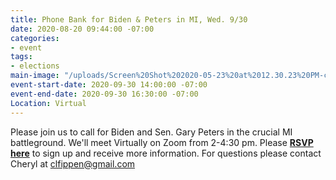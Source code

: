 ```yaml
---
title: Phone Bank for Biden & Peters in MI, Wed. 9/30
date: 2020-08-20 09:44:00 -07:00
categories:
- event
tags:
- elections
main-image: "/uploads/Screen%20Shot%202020-05-23%20at%2012.30.23%20PM-c4f6be.png"
event-start-date: 2020-09-30 14:00:00 -07:00
event-end-date: 2020-09-30 16:30:00 -07:00
Location: Virtual
---
```


Please join us to call for Biden and Sen. Gary Peters in the crucial MI battleground.  We'll meet Virtually on Zoom from 2-4:30 pm. Please [**RSVP here**](https://docs.google.com/forms/d/e/1FAIpQLSfUSobWTvIGdErTRjdpwHONvliejEo76d-OW6f47RDZUCMoeQ/viewform) to sign up and receive more information.  For questions please contact Cheryl at clfippen@gmail.com
